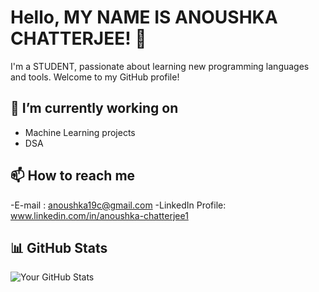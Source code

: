 # Hello, MY NAME IS ANOUSHKA CHATTERJEE! 👋

I'm a STUDENT, passionate about learning new programming languages and tools. Welcome to my GitHub profile!

## 🔭 I’m currently working on

- Machine Learning projects
- DSA

## 📫 How to reach me

-E-mail : anoushka19c@gmail.com
-LinkedIn Profile: www.linkedin.com/in/anoushka-chatterjee1

## 📊 GitHub Stats

![Your GitHub Stats](https://github-readme-stats.vercel.app/api?username=anoushkaacc&show_icons=true&theme=radical)
